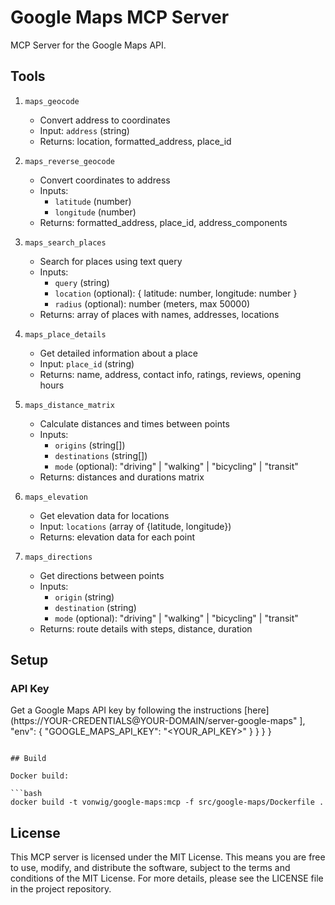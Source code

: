 # Google Maps MCP Server

MCP Server for the Google Maps API.

## Tools

1. `maps_geocode`
   - Convert address to coordinates
   - Input: `address` (string)
   - Returns: location, formatted_address, place_id

2. `maps_reverse_geocode`
   - Convert coordinates to address
   - Inputs:
     - `latitude` (number)
     - `longitude` (number)
   - Returns: formatted_address, place_id, address_components

3. `maps_search_places`
   - Search for places using text query
   - Inputs:
     - `query` (string)
     - `location` (optional): { latitude: number, longitude: number }
     - `radius` (optional): number (meters, max 50000)
   - Returns: array of places with names, addresses, locations

4. `maps_place_details`
   - Get detailed information about a place
   - Input: `place_id` (string)
   - Returns: name, address, contact info, ratings, reviews, opening hours

5. `maps_distance_matrix`
   - Calculate distances and times between points
   - Inputs:
     - `origins` (string[])
     - `destinations` (string[])
     - `mode` (optional): "driving" | "walking" | "bicycling" | "transit"
   - Returns: distances and durations matrix

6. `maps_elevation`
   - Get elevation data for locations
   - Input: `locations` (array of {latitude, longitude})
   - Returns: elevation data for each point

7. `maps_directions`
   - Get directions between points
   - Inputs:
     - `origin` (string)
     - `destination` (string)
     - `mode` (optional): "driving" | "walking" | "bicycling" | "transit"
   - Returns: route details with steps, distance, duration

## Setup

### API Key
Get a Google Maps API key by following the instructions [here](https://YOUR-CREDENTIALS@YOUR-DOMAIN/server-google-maps"
      ],
      "env": {
        "GOOGLE_MAPS_API_KEY": "<YOUR_API_KEY>"
      }
    }
  }
}
```

## Build

Docker build:

```bash
docker build -t vonwig/google-maps:mcp -f src/google-maps/Dockerfile .
```

## License

This MCP server is licensed under the MIT License. This means you are free to use, modify, and distribute the software, subject to the terms and conditions of the MIT License. For more details, please see the LICENSE file in the project repository.
